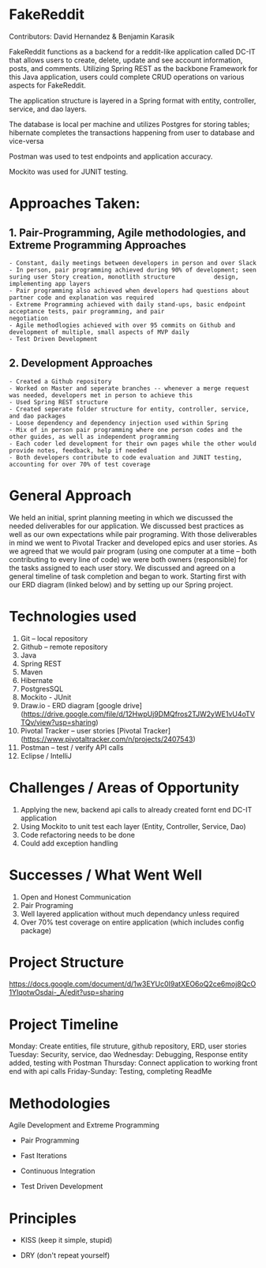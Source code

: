# FakeReddit

Contributors: David Hernandez & Benjamin Karasik

FakeReddit functions as a backend for a reddit-like application called DC-IT that allows users to create, delete, update and see account information, posts, and comments. Utilizing Spring REST as the backbone Framework for this Java application, users could complete CRUD operations on various aspects for FakeReddit.

The application structure is layered in a Spring format with entity, controller, service, and dao layers.

The database is local per machine and utilizes Postgres for storing tables; hibernate completes the transactions happening from user to database and vice-versa

Postman was used to test endpoints and application accuracy.

Mockito was used for JUNIT testing.

# Approaches Taken:

## 1. Pair-Programming, Agile methodologies, and Extreme Programming Approaches
    - Constant, daily meetings between developers in person and over Slack
    - In person, pair programming achieved during 90% of development; seen suring user Story creation, monotlith structure           design, implementing app layers
    - Pair programming also achieved when developers had questions about partner code and explanation was required
    - Extreme Programming achieved with daily stand-ups, basic endpoint acceptance tests, pair programming, and pair                negotiation
    - Agile methodlogies achieved with over 95 commits on Github and development of multiple, small aspects of MVP daily
    - Test Driven Development
    
    
## 2. Development Approaches
    - Created a Github repository
    - Worked on Master and seperate branches -- whenever a merge request was needed, developers met in person to achieve this
    - Used Spring REST structure
    - Created seperate folder structure for entity, controller, service, and dao packages
    - Loose dependency and dependency injection used within Spring
    - Mix of in person pair programming where one person codes and the other guides, as well as independent programming
    - Each coder led development for their own pages while the other would provide notes, feedback, help if needed  
    - Both developers contribute to code evaluation and JUNIT testing, accounting for over 70% of test coverage
   


 # General Approach
                                                                                                                              
We held an initial, sprint planning meeting in which we discussed the needed deliverables for our application. We discussed best practices as well as our own expectations while pair programing.
With those deliverables in mind we went to Pivotal Tracker and developed epics and user stories. As we agreed that we would pair program (using one computer at a time – both contributing to every line of code) we were both owners (responsible) for the tasks assigned to each user story. We discussed and agreed on a general timeline of task completion and began to work. Starting first with our ERD diagram (linked below) and by setting up our Spring project.


# Technologies used

1. Git – local repository
2. Github – remote repository
3. Java
4. Spring REST
5. Maven
5. Hibernate
6. PostgresSQL
7. Mockito - JUnit
8. Draw.io - ERD diagram
[google drive] (https://drive.google.com/file/d/12HwpUj9DMQfros2TJW2yWE1vU4oTVTQv/view?usp=sharing)
9. Pivotal Tracker – user stories
[Pivotal Tracker] (https://www.pivotaltracker.com/n/projects/2407543)
10. Postman – test / verify API calls
11. Eclipse / IntelliJ



# Challenges / Areas of Opportunity 

1. Applying the new, backend api calls to already created fornt end DC-IT application
2. Using Mockito to unit test each layer (Entity, Controller, Service, Dao)
3. Code refactoring needs to be done
4. Could add exception handling


                     
# Successes / What Went Well 

1. Open and Honest Communication
2. Pair Programing
3. Well layered application without much dependancy unless required
4. Over 70% test coverage on entire application (which includes config package)


# Project Structure
https://docs.google.com/document/d/1w3EYUc0I9atXEO6oQ2ce6moj8QcO1YIqotwOsdai-_A/edit?usp=sharing

# Project Timeline

Monday: Create entities, file struture, github repository, ERD, user stories
Tuesday: Security, service, dao
Wednesday: Debugging, Response entity added, testing with Postman
Thursday: Connect application to working front end with api calls
Friday-Sunday: Testing, completing ReadMe

# Methodologies

Agile Development and Extreme Programming

- Pair Programming

- Fast Iterations

- Continuous Integration

- Test Driven Development

# Principles

- KISS (keep it simple, stupid)

- DRY (don't repeat yourself) 
